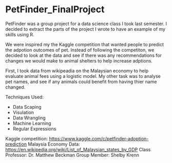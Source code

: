 # PetFinder_FinalProject

PetFinder was a group project for a data science class I took last semester.  I decided to extract the parts of the project I wrote to have an example of my skills using R. 

We were inspired my the Kaggle competition that wanted people to predict the adpotion outcomes of pet. Instead of following the competiton, we decided to look at the data and see if there was any recommendations for changes we would make to animal shelters to help increase adptions.  

First, I took data from wikipeadia on the Malaysian economy to help evaluate animal fees using a logistic model. My other task was to analyse pet names, and see if any animals could benefit from having thier name changed. 

Techniques Used:
* Data Scaping 
* Visulation 
* Data Wrangling 
* Machine Learning 
* Regular Expressions 


Kaggle competition: https://www.kaggle.com/c/petfinder-adoption-prediction
Malaysia Economy Data: https://en.wikipedia.org/wiki/List_of_Malaysian_states_by_GDP
Class Professor: Dr. Matthew Beckman
Group Member: Shelby Krenn

